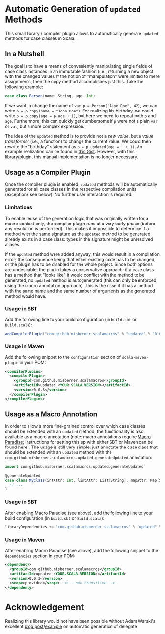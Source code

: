 # Automatic Generation of `updated` Methods
This small library / compiler plugin allows to automatically generate `updated` methods for case classes in Scala.

## In a Nutshell

The goal is to have a means of conveniently manipulating single fields of case class instances in an immutable fashion (i.e., returning a new object with the changed value). If the notion of "manipulation" were limited to mere assignments, then the copy method accomplishes just this. Take the following example:
```scala
case class Person(name: String, age: Int)
```
If we want to change the name of `var p = Person("Jane Doe", 42)`, we can write `p = p.copy(name = "John Doe")`. For realizing his birthday, we could write `p = p.copy(age = p.age + 1)`, but here we need to repeat both `p` and `age`. Furthermore, this can quickly get cumbersome if `p` were not a plain `var` or `val`, but a more complex expression.

The idea of the `updated` method is to provide not a *new value*, but a *value transformer* (i.e., a function) to change the current value. We could then rewrite the "birthday" statement as `p = p.updated(age = _ + 1)`. An example realization can be found in [this Gist](https://gist.github.com/misberner/eec5e74f759353da3384). However, with this library/plugin, this manual implementation is no longer necessary.

## Usage as a Compiler Plugin

Once the compiler plugin is enabled, `updated` methods will be automatically generated for all case classes in the respective compilation units (exceptions see below). No further user interaction is required.

### Limitations
To enable reuse of the generation logic that was originally written for a macro context only, the compiler plugin runs at a very early phase (before any resolution is performed). This makes it impossible to determine if a method with the same signature as the `updated` method to be generated already exists in a case class: types in the signature might be unresolved aliases.

If the `updated` method were added anyway, this would result in a compilation error; the consequence being that either existing code has to be changed, or the plugin has to be disabled for the whole project. Since both options are undesirable, the plugin takes a conservative approach: if a case class has a method that "looks like" it would conflict with the method to be generated, no `updated` method is autogenerated (this can only be enforced using the
macro annotation approach). This is the case if it has a method with the same name and the same number of arguments as the generated method would have.

### Usage in SBT
Add the following line to your build configuration (in `build.sbt` or `Build.scala`):
```scala
addCompilerPlugin("com.github.misberner.scalamacros" % "updated" % "0.0.3" cross CrossVersion.binary)
```

### Usage in Maven
Add the following snippet to the `configuration` section of `scala-maven-plugin` in your POM:
```xml
<compilerPlugins>
  <compilerPlugin>
    <groupId>com.github.misberner.scalamacros</groupId>
    <artifactId>updated_<YOUR.SCALA.VERSION></artifactId>
    <version>0.0.3</version>
  </compilerPlugin>
</compilerPlugins>
```

## Usage as a Macro Annotation

In order to allow a more fine-grained control over which case classes should be extended with an `updated` method, the functionality is also available as a macro annotation (note: macro annotations require [Macro Paradise](https://github.com/scalamacros/paradise); instructions for setting this up with either SBT or Maven can be found [here](http://docs.scala-lang.org/overviews/macros/paradise.html)). The usage is still very simple: just annotate the case class that should be extended with an `updated` method with the `com.github.misberner.scalamacros.updated.generateUpdated` annotation:

```scala
import com.github.misberner.scalamacros.updated.generateUpdated

@generateUpdated
case class MyClass(intAttr: Int, listAttr: List[String], mapAttr: Map[String,Int]) {
  // ...
}
```

### Usage in SBT
After enabling Macro Paradise (see above), add the following line to your build configuration (in `build.sbt` or `Build.scala`):
```scala
libraryDependencies += "com.github.misberner.scalamacros" % "updated" % "0.0.3" % provided cross CrossVersion.binary
```

### Usage in Maven
After enabling Macro Paradise (see above), add the following snippet to the `dependencies` section in your POM:
```xml
<dependency>
  <groupId>com.github.misberner.scalamacros</groupId>
  <artifactId>updated_<YOUR.SCALA.VERSION></artifactId>
  <version>0.0.3</version>
  <scope>provided</scope>  <!-- non-transitive -->
</dependency>
```

# Acknowledgement
Realizing this library would not have been possible without Adam Warski's excellent [blog post](http://www.warski.org/blog/2013/09/automatic-generation-of-delegate-methods-with-macro-annotations/)/[example](https://github.com/adamw/scala-macro-aop) on automatic generation of delegate
